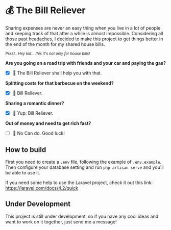 # :moneybag: The Bill Reliever

Sharing expenses are never an easy thing when you live in a lot of people and keeping track of that after a while is almost impossible. Considering all those past headaches, I decided to make this project to get things better in the end of the month for my shared house bills. 

<sup>*Pssst.. Hey kid... this it's not only for house bills!*<sup>

**Are you going on a road trip with friends and your car and paying the gas?**
- [x] :blue_car: The Bill Reliever shall help you with that.

**Splitting costs for that barbecue on the weekend?**
- [x] :meat_on_bone: Bill Reliever.

**Sharing a romantic dinner?**
- [x] :couple_with_heart: Yup: Bill Reliever.

**Out of money and need to get rich fast?**
- [ ] :money_with_wings: No Can do. Good luck!



## How to build

First you need to create a `.env` file, following the example of `.env.example`. Then configure your database setting and run `php artisan serve` and you'll be able to use it.

If you need some help to use the Laravel project, check it out this link: https://laravel.com/docs/4.2/quick


## Under Development

This project is still under development, so if you have any cool ideas and want to work on it together, just send me a message!
